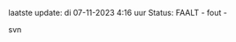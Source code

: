 laatste update: 
di 07-11-2023  4:16   uur 
Status: FAALT - fout - 
<div class="service R">svn</div>